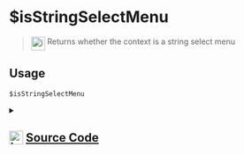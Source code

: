 # $isStringSelectMenu
> <img align="top" src="https://upload.wikimedia.org/wikipedia/commons/thumb/e/e4/Infobox_info_icon.svg/160px-Infobox_info_icon.svg.png?20150409153300" alt="image" width="25" height="auto"> Returns whether the context is a string select menu
## Usage
```
$isStringSelectMenu
```
<details>
<summary>
    
## <img align="top" src="https://cdn4.iconfinder.com/data/icons/iconsimple-logotypes/512/github-512.png" alt="image" width="25" height="auto">  [Source Code](https://github.com/tryforge/ForgeScript-V2/blob/main/src/native/isStringSelectMenu.ts)
    
</summary>
    
```ts
import { NativeFunction, Return } from "../structures"

export default new NativeFunction({
    name: "$isStringSelectMenu",
    version: "1.0.0",
    description: "Returns whether the context is a string select menu",
    unwrap: false,
    execute(ctx) {
        return this.success(Boolean(ctx.interaction?.isStringSelectMenu()))
    },
})

```
    
</details>